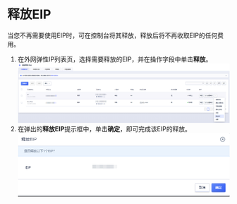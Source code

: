 # 释放EIP
当您不再需要使用EIP时，可在控制台将其释放，释放后将不再收取EIP的任何费用。
1. 在外网弹性IP列表页，选择需要释放的EIP，并在操作字段中单击**释放**。
![image](/images/9.png)
2. 在弹出的**释放EIP**提示框中，单击**确定**，即可完成该EIP的释放。
![image](/images/10.png)

